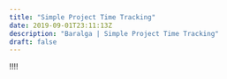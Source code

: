 ```yaml
---
title: "Simple Project Time Tracking"
date: 2019-09-01T23:11:13Z
description: "Baralga | Simple Project Time Tracking"
draft: false
---
```


!!!!